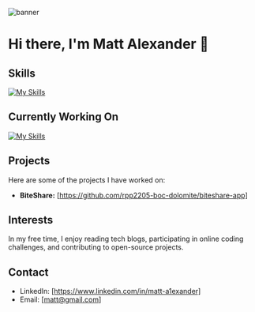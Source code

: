 ![banner](https://github.com/malexander6/malexander6-public/blob/main/banner01.gif)

# Hi there, I'm Matt Alexander 👋


## Skills

[![My Skills](https://skills.thijs.gg/icons?i=js,react,html,css,mongodb,mysql,postgres,nodejs,docker,git,cloudflare,py&theme=light)](https://skills.thijs.gg)

## Currently Working On

[![My Skills](https://skills.thijs.gg/icons?i=ts,&theme=light)](https://skills.thijs.gg)

## Projects

Here are some of the projects I have worked on:

- **BiteShare:** [https://github.com/rpp2205-boc-dolomite/biteshare-app]

## Interests

In my free time, I enjoy reading tech blogs, participating in online coding challenges, and contributing to open-source projects.

## Contact

- LinkedIn: [https://www.linkedin.com/in/matt-a1exander]
- Email: [matt@gmail.com]





<!--
**malexander6/malexander6** is a ✨ _special_ ✨ repository because its `README.md` (this file) appears on your GitHub profile.

Here are some ideas to get you started:

- 🔭 I’m currently working on ...
- 🌱 I’m currently learning ...
- 👯 I’m looking to collaborate on ...
- 🤔 I’m looking for help with ...
- 💬 Ask me about ...
- 📫 How to reach me: ...
- 😄 Pronouns: ...
- ⚡ Fun fact: ...
-->
